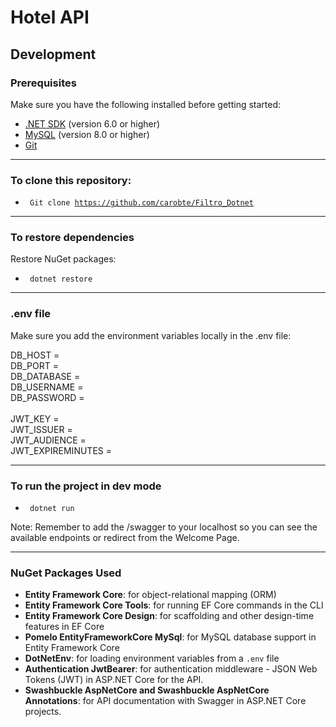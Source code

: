 # Hotel API

## Development 

### Prerequisites

Make sure you have the following installed before getting started:

- [.NET SDK](https://dotnet.microsoft.com/download) (version 6.0 or higher)
- [MySQL](https://www.mysql.com/) (version 8.0 or higher)
- [Git](https://git-scm.com/)

<hr>

### To clone this repository:

- <code> Git clone https://github.com/carobte/Filtro_Dotnet </code>

<hr>

### To restore dependencies

Restore NuGet packages:

- <code> dotnet restore </code>

<hr>

### .env file

Make sure you add the environment variables locally in the .env file:

DB_HOST =  </br>
DB_PORT =  </br>
DB_DATABASE = </br>
DB_USERNAME = </br>
DB_PASSWORD = </br>
</br>
JWT_KEY = </br> 
JWT_ISSUER = </br>
JWT_AUDIENCE = </br>
JWT_EXPIREMINUTES = </br>

<hr>

### To run the project in dev mode

- <code> dotnet run </code>

Note: Remember to add the /swagger to your localhost so you can see the available endpoints or redirect from the Welcome Page.

<hr>

### NuGet Packages Used

- **Entity Framework Core**: for object-relational mapping (ORM)
- **Entity Framework Core Tools**: for running EF Core commands in the CLI
- **Entity Framework Core Design**: for scaffolding and other design-time features in EF Core
- **Pomelo EntityFrameworkCore MySql**: for MySQL database support in Entity Framework Core
- **DotNetEnv**: for loading environment variables from a `.env` file
- **Authentication JwtBearer**: for authentication middleware - JSON Web Tokens (JWT) in ASP.NET Core for the API. 
- **Swashbuckle AspNetCore and Swashbuckle AspNetCore Annotations**: for API documentation with Swagger in ASP.NET Core projects.